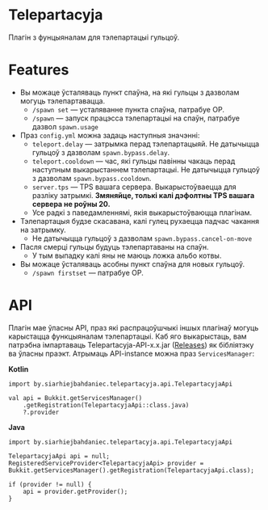 
# Telepartacyja
Плагін з фунцыяналам для тэлепартацыі гульцоў.

# Features

 - Вы можаце ўсталяваць пункт спаўна, на які гульцы з дазволам могуць тэлепартавацца. 
	 - `/spawn set` — усталяванне пункта спаўна, патрабуе OP.
	 - `/spawn` — запуск працэсса тэлепартацыі на спаўн, патрабуе дазвол `spawn.usage`
 - Праз `config.yml` можна задаць наступныя значэнні:
	 - `teleport.delay` — затрымка перад тэлепартацыяй. Не датычыцца гульцоў з дазволам `spawn.bypass.delay`.
	 - `teleport.cooldown` — час, які гульцы павінны чакаць перад наступным выкарыстаннем тэлепартацыі. Не датычыцца гульцоў з дазволам `spawn.bypass.cooldown`.
	 - `server.tps` — TPS вашага сервера. Выкарыстоўваецца для разліку затрымкі. **Змяняйце, толькі калі дэфолтны TPS вашага сервера не роўны 20.**
	 - Усе радкі з паведамленнямі, якія выкарыстоўваюцца плагінам.
 - Тэлепартацыя будзе скасавана, калі гулец рухаецца падчас чакання на затрымку.
	 - Не датычыцца гульцоў з дазволам `spawn.bypass.cancel-on-move`
 - Пасля смерці гульцы будуць тэлепартаваны на спаўн.
	 - У тым выпадку калі яны не маюць ложка альбо котвы.   
 - Вы можаце ўсталяваць асобны пункт спаўна для новых гульцоў.
	 - `/spawn firstset` — патрабуе OP.

# API

Плагін мае ўласны API, праз які распрацоўшчыкі іншых плагінаў могуць карыстацца функцыяналам тэлепартацыі.
Каб яго выкарыстаць, вам патрэбна імпартаваць Telepartacyja-API-x.x.jar ([Releases](https://github.com/MinecraftBelarusianPlugins/Telepartacyja/releases)) як бібліятэку ва ўласны праэкт.
Атрымаць API-instance можна праз `ServicesManager`:

**Kotlin**

    import by.siarhiejbahdaniec.telepartacyja.api.TelepartacyjaApi
    
    val api = Bukkit.getServicesManager()
	    .getRegistration(TelepartacyjaApi::class.java)
	    ?.provider

**Java**

    import by.siarhiejbahdaniec.telepartacyja.api.TelepartacyjaApi
    
    TelepartacyjaApi api = null;
    RegisteredServiceProvider<TelepartacyjaApi> provider = Bukkit.getServicesManager().getRegistration(TelepartacyjaApi.class);
    
    if (provider != null) {
	    api = provider.getProvider();
   	}
